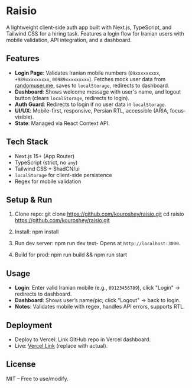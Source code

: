 # Raisio

A lightweight client-side auth app built with Next.js, TypeScript, and Tailwind CSS for a hiring task. Features a login flow for Iranian users with mobile validation, API integration, and a dashboard.

## Features

- **Login Page**: Validates Iranian mobile numbers (`09xxxxxxxxx`, `+989xxxxxxxxx`, `00989xxxxxxxxx`). Fetches mock user data from [randomuser.me](https://randomuser.me/api/?results=1&nat=us), saves to `localStorage`, redirects to dashboard.
- **Dashboard**: Shows welcome message with user's name, and logout button (clears `localStorage`, redirects to login).
- **Auth Guard**: Redirects to login if no user data in `localStorage`.
- **UI/UX**: Mobile-first, responsive, Persian RTL, accessible (ARIA, focus-visible).
- **State**: Managed via React Context API.

## Tech Stack

- Next.js 15+ (App Router)
- TypeScript (strict, no `any`)
- Tailwind CSS + ShadCN/ui
- `localStorage` for client-side persistence
- Regex for mobile validation

## Setup & Run

1. Clone repo:
   git clone https://github.com/kouroshey/raisio.git
   cd raisio https://github.com/kouroshey/raisio.git

2. Install:
   npm install

3. Run dev server:
   npm run dev
   text- Opens at `http://localhost:3000`.

4. Build for prod:
   npm run build && npm run start

## Usage

- **Login**: Enter valid Iranian mobile (e.g., `09123456789`), click "Login" → redirects to dashboard.
- **Dashboard**: Shows user’s name/pic; click "Logout" → back to login.
- **Notes**: Validates mobile with regex, handles API errors, supports RTL.

## Deployment

- Deploy to Vercel: Link GitHub repo in Vercel dashboard.
- Live: [Vercel Link](https://your-app.vercel.app) (replace with actual).

## License

MIT – Free to use/modify.
